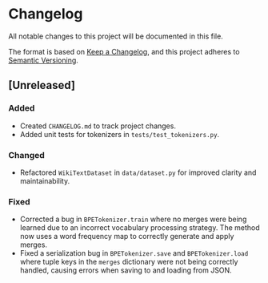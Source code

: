 # Changelog

All notable changes to this project will be documented in this file.

The format is based on [Keep a Changelog](https://keepachangelog.com/en/1.0.0/),
and this project adheres to [Semantic Versioning](https://semver.org/spec/v2.0.0.html).

## [Unreleased]

### Added
- Created `CHANGELOG.md` to track project changes.
- Added unit tests for tokenizers in `tests/test_tokenizers.py`.

### Changed
- Refactored `WikiTextDataset` in `data/dataset.py` for improved clarity and maintainability.

### Fixed
- Corrected a bug in `BPETokenizer.train` where no merges were being learned due to an incorrect vocabulary processing strategy. The method now uses a word frequency map to correctly generate and apply merges.
- Fixed a serialization bug in `BPETokenizer.save` and `BPETokenizer.load` where tuple keys in the `merges` dictionary were not being correctly handled, causing errors when saving to and loading from JSON. 